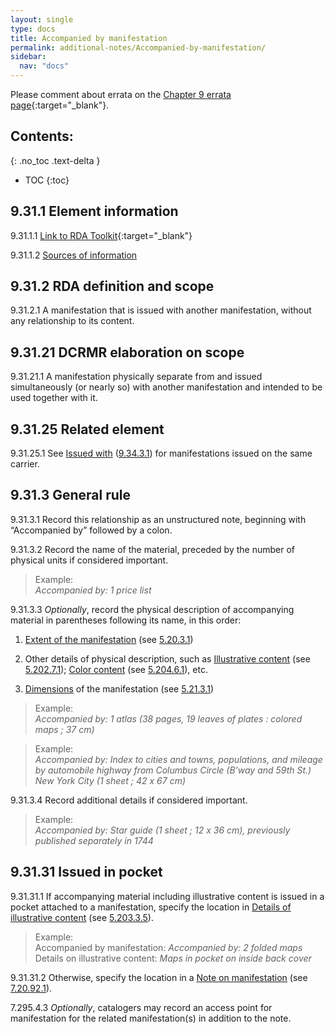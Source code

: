 ```yaml
---
layout: single
type: docs
title: Accompanied by manifestation
permalink: additional-notes/Accompanied-by-manifestation/
sidebar:
  nav: "docs"
---
```


Please comment about errata on the [Chapter 9 errata page](https://docs.google.com/document/d/1O-4HOsrSwNPkw28P9J9SWmJv0cwGZ0DGGSfXrEWaaO0/edit#bookmark=id.e9mr4ng47fzc){:target="_blank"}.

## Contents:
{: .no_toc .text-delta }

- TOC
{:toc}

## 9.31.1 Element information

<a name="9.31.1.1">9.31.1.1</a> [Link to RDA Toolkit](https://beta.rdatoolkit.org/Content/Index?externalId=en-US_ala-c700044a-97ee-3f4b-8ac3-2139c2e827ca){:target="_blank"}

<a name="9.31.1.2">9.31.1.2</a> [Sources of information](/DCRMR/additional-notes/)

## 9.31.2 RDA definition and scope

<a name="9.31.2.1">9.31.2.1</a> A manifestation that is issued with another manifestation, without any relationship to its content.

## 9.31.21 DCRMR elaboration on scope

<a name="9.31.21.1">9.31.21.1</a> A manifestation physically separate from and issued simultaneously (or nearly so) with another manifestation and intended to be used together with it.

## 9.31.25 Related element

<a name="9.31.25.1">9.31.25.1</a> See [Issued with](/DCRMR/additional-notes/Issued-with/) ([9.34.3.1](/DCRMR/additional-notes/Issued-with/#9.34.3.1)) for manifestations issued on the same carrier.

## 9.31.3 General rule

<a name="9.31.3.1">9.31.3.1</a> Record this relationship as an unstructured note, beginning with “Accompanied by” followed by a colon.

<a name="9.31.3.2">9.31.3.2</a> Record the name of the material, preceded by the number of physical units if considered important.

> Example:  
> <CITE>Accompanied by: 1 price list</CITE>

<a name="9.31.3.3">9.31.3.3</a> *Optionally*, record the physical description of accompanying material in parentheses following its name, in this order:

1.	[Extent of the manifestation](/DCRMR/phys-desc/Extent-of-manifestation/) (see [5.20.3.1](/DCRMR/phys-desc/Extent-of-manifestation/#5.20.3.1)) 

2.	Other details of physical description, such as [Illustrative content](/DCRMR/phys-desc/Illustrative-content/) (see [5.202.7.1](/DCRMR/phys-desc/Illustrative-content/#5.202.7.1)); [Color content](/DCRMR/phys-desc/Color-content) (see [5.204.6.1](/DCRMR/phys-desc/Color-content/#5.204.6.1)), etc.

3.	[Dimensions](/DCRMR/phys-desc/Dimensions/) of the manifestation (see [5.21.3.1](/DCRMR/phys-desc/Dimensions/#5.21.3.1))

>Example:  
> <CITE>Accompanied by: 1 atlas (38 pages, 19 leaves of plates : colored maps ; 37 cm)</CITE>

>Example:  
> <CITE>Accompanied by: Index to cities and towns, populations, and mileage by automobile highway from Columbus Circle (B'way and 59th St.) New York City (1 sheet ; 42 x 67 cm)</CITE>

<a name="9.31.3.4">9.31.3.4</a> Record additional details if considered important. 

>Example:  
> <CITE>Accompanied by: Star guide (1 sheet ; 12 x 36 cm), previously published separately in 1744 </CITE>

## 9.31.31 Issued in pocket

<a name="9.31.31.1">9.31.31.1</a> If accompanying material including illustrative content is issued in a pocket attached to a manifestation, specify the location in [Details of illustrative content](/DCRMR/phys-desc/Details-of-illustrative-content/) (see [5.203.3.5](/DCRMR/phys-desc/Details-of-illustrative-content/#5.203.3.5)). 

>Example:  
> Accompanied by manifestation: <CITE>Accompanied by: 2 folded maps</CITE>  
> Details on illustrative content: <CITE>Maps in pocket on inside back cover</CITE>

<a name="9.31.31.2">9.31.31.2</a> Otherwise, specify the location in a [Note on manifestation](/DCRMR/additional-notes/Note-on-manifestation/) (see [7.20.92.1](/DCRMR/additional-notes/Note-on-manifestation/#7.20.92.1)).

<a name="9.31.31.3">7.295.4.3</a>  *Optionally*, catalogers may record an access point for manifestation for the related manifestation(s) in addition to the note. 
